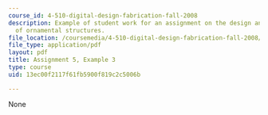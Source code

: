 ```yaml
---
course_id: 4-510-digital-design-fabrication-fall-2008
description: Example of student work for an assignment on the design and fabrication
  of ornamental structures.
file_location: /coursemedia/4-510-digital-design-fabrication-fall-2008/13ec00f2117f61fb5900f819c2c5006b_assn5_example3.pdf
file_type: application/pdf
layout: pdf
title: Assignment 5, Example 3
type: course
uid: 13ec00f2117f61fb5900f819c2c5006b

---
```

None